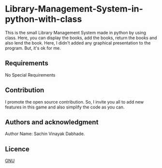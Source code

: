 # Library-Management-System-in-python-with-class
This is the small Library Management System made in python by using class. Here, you can display the books, add the books, return the books and also lend the book. Here, I didn't added any graphical presentation to the program. But, it's ok for me.
## Requirements
No Special Requirements
## Contribution
I promote the open source contribution. So, I invite you all to add new features in this game and also simplify the code as you can.
## Authors and acknowledgment
Author Name: Sachin Vinayak Dabhade.
## Licence
[GNU](https://choosealicense.com/licenses/gpl-3.0/)
